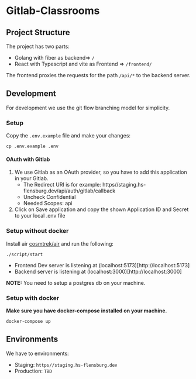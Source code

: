 # Gitlab-Classrooms

## Project Structure 

The project has two parts:

- Golang with fiber as backend=> `/`
- React with Typescript and vite as Frontend => `/frontend/`

The frontend proxies the requests for the path `/api/*` to the backend server.

## Development

For development we use the git flow branching model for simplicity. 

### Setup

Copy the `.env.example` file and make your changes:

```
cp .env.example .env
```

#### OAuth with Gitlab
1. We use Gitlab as an OAuth provider, so you have to add this application in your Gitlab.
   * The Redirect URI is for example: https//staging.hs-flensburg.dev/api/auth/gitlab/callback
   * Uncheck Confidential
   * Needed Scopes: api
2. Click on Save application and copy the shown Application ID and Secret to your local .env file

### Setup without docker

Install air [cosmtrek/air](https://github.com/cosmtrek/air) and run the following:

```
./script/start
```

- Frontend Dev server is listening at (localhost:5173)[http://localhost:5173]
- Backend server is listening at (localhost:3000)[http://localhost:3000]

**NOTE:** You need to setup a postgres db on your machine.

### Setup with docker

**Make sure you have docker-compose installed on your machine.**

```
docker-compose up
```

## Environments

We have to environments:

- Staging: `https//staging.hs-flensburg.dev`
- Production: `TBD`
